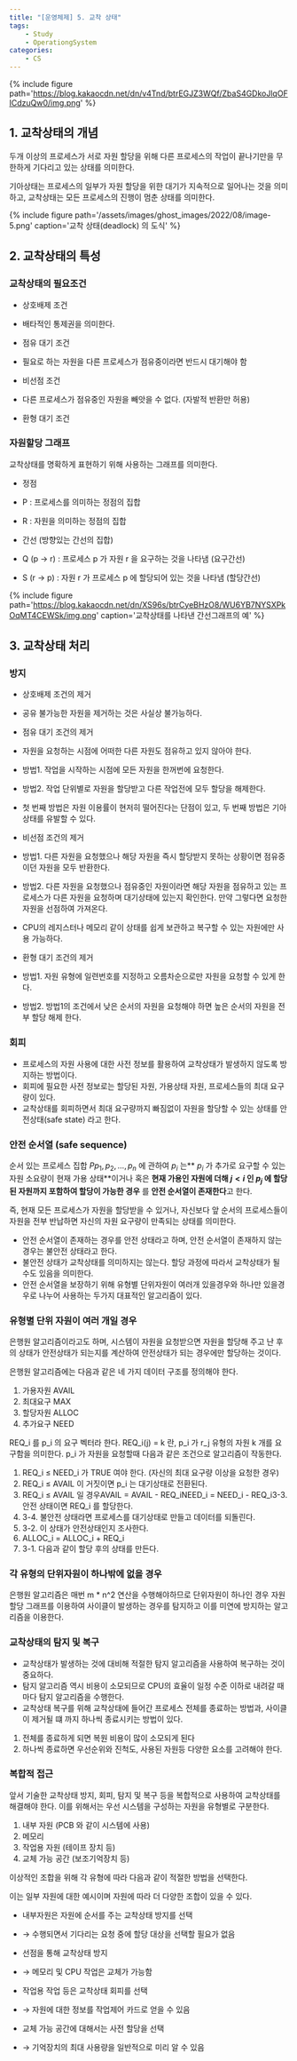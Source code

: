 ```yaml
---
title: "[운영체제] 5. 교착 상태"
tags: 
    - Study
    - OperationgSystem
categories:
    - CS
---
```


{% include figure path='https://blog.kakaocdn.net/dn/v4Tnd/btrEGJZ3WQf/ZbaS4GDkoJlqOFICdzuQw0/img.png' %}

## 1. 교착상태의 개념

두개 이상의 프로세스가 서로 자원 할당을 위해 다른 프로세스의 작업이 끝나기만을 무한하게 기다리고 있는 상태를 의미한다.

기아상태는 프로세스의 일부가 자원 할당을 위한 대기가 지속적으로 일어나는 것을 의미하고, 교착상태는 모든 프로세스의 진행이 멈춘 상태를 의미한다.

{% include figure path='/assets/images/ghost_images/2022/08/image-5.png' caption='교착 상태(deadlock) 의 도식' %}

## 2. 교착상태의 특성

### 교착상태의 필요조건

- 상호배제 조건

- 배타적인 통제권을 의미한다.

- 점유 대기 조건

- 필요로 하는 자원을 다른 프로세스가 점유중이라면 반드시 대기해야 함

- 비선점 조건

- 다른 프로세스가 점유중인 자원을 빼앗을 수 없다. (자발적 반환만 허용)

- 환형 대기 조건

### 자원할당 그래프

교착상태를 명확하게 표현하기 위해 사용하는 그래프를 의미한다.

- 정점

- P : 프로세스를 의미하는 정점의 집합
- R : 자원을 의미하는 정점의 집합

- 간선 (방향있는 간선의 집합)

- Q (p → r) : 프로세스 p 가 자원 r 을 요구하는 것을 나타냄 (요구간선)
- S (r → p) : 자원 r 가 프로세스 p 에 할당되어 있는 것을 나타냄 (할당간선)


{% include figure path='https://blog.kakaocdn.net/dn/XS96s/btrCyeBHzO8/WU6YB7NYSXPkOqMT4CEWSk/img.png' caption='교착상태를 나타낸 간선그래프의 예' %}

## 3. 교착상태 처리

### 방지

- 상호배제 조건의 제거

- 공유 불가능한 자원을 제거하는 것은 사실상 불가능하다.

- 점유 대기 조건의 제거

- 자원을 요청하는 시점에 어떠한 다른 자원도 점유하고 있지 않아야 한다.
- 방법1. 작업을 시작하는 시점에 모든 자원을 한꺼번에 요청한다.
- 방법2. 작업 단위별로 자원을 할당받고 다른 작업전에 모두 할당을 해제한다.
- 첫 번째 방법은 자원 이용률이 현저히 떨어진다는 단점이 있고, 두 번째 방법은 기아상태를 유발할 수 있다.

- 비선점 조건의 제거

- 방법1. 다른 자원을 요청했으나 해당 자원을 즉시 할당받지 못하는 상황이면 점유중이던 자원을 모두 반환한다.
- 방법2. 다른 자원을 요청했으나 점유중인 자원이라면 해당 자원을 점유하고 있는 프로세스가 다른 자원을 요청하며 대기상태에 있는지 확인한다. 만약 그렇다면 요청한 자원을 선점하여 가져온다.
- CPU의 레지스터나 메모리 같이 상태를 쉽게 보관하고 복구할 수 있는 자원에만 사용 가능하다.

- 환형 대기 조건의 제거

- 방법1. 자원 유형에 일련번호를 지정하고 오름차순으로만 자원을 요청할 수 있게 한다.
- 방법2. 방법1의 조건에서 낮은 순서의 자원을 요청해야 하면 높은 순서의 자원을 전부 할당 해제 한다.

### 회피

- 프로세스의 자원 사용에 대한 사전 정보를 활용하여 교착상태가 발생하지 않도록 방지하는 방법이다.
- 회피에 필요한 사전 정보로는 할당된 자원, 가용상태 자원, 프로세스들의 최대 요구량이 있다.
- 교착상태를 회피하면서 최대 요구량까지 빠짐없이 자원을 할당할 수 있는 상태를 안전상태(safe state) 라고 한다.

### 안전 순서열 (safe sequence)

순서 있는 프로세스 집합 $P {p_1, p_2, …, p_n}$ 에 관하여 $p_i$ 는** $p_i$ 가 추가로 요구할 수 있는 자원 소요량이 현재 가용 상태**이거나 혹은 **현재 가용인 자원에 더해 $j < i$ 인 $p_j$ 에 할당된 자원까지 포함하여 할당이 가능한 경우**
를 **안전 순서열이 존재한다**고 한다.

즉, 현재 모든 프로세스가 자원을 할당받을 수 있거나, 자신보다 앞 순서의 프로세스들이 자원을 전부 반납하면 자신의 자원 요구량이 만족되는 상태를 의미한다.

- 안전 순서열이 존재하는 경우를 안전 상태라고 하며, 안전 순서열이 존재하지 않는 경우는 불안전 상태라고 한다.
- 불안전 상태가 교착상태를 의미하지는 않는다. 할당 과정에 따라서 교착상태가 될 수도 있음을 의미한다.
- 안전 순서열을 보장하기 위해 유형별 단위자원이 여러개 있을경우와 하나만 있을경우로 나누어 사용하는 두가지 대표적인 알고리즘이 있다.

### 유형별 단위 자원이 여러 개일 경우

은행원 알고리즘이라고도 하며, 시스템이 자원을 요청받으면 자원을 할당해 주고 난 후의 상태가 안전상태가 되는지를 계산하여 안전상태가 되는 경우에만 할당하는 것이다.

은행원 알고리즘에는 다음과 같은 네 가지 데이터 구조를 정의해야 한다.

1. 가용자원 AVAIL
2. 최대요구 MAX
3. 할당자원 ALLOC
4. 추가요구 NEED

REQ_i 를 p_i 의 요구 벡터라 한다. REQ_i(j) = k 란, p_i 가 r_j 유형의 자원 k 개를 요구함을 의미한다. p_i 가 자원을 요청할때 다음과 같은 조건으로 알고리즘이 작동한다.

1. REQ_i ≤ NEED_i 가 TRUE 여야 한다. (자신의 최대 요구량 이상을 요청한 경우)
2. REQ_i ≤ AVAIL 이 거짓이면 p_i 는 대기상태로 전환된다.
3. REQ_i ≤ AVAIL 일 경우AVAIL = AVAIL - REQ_iNEED_i = NEED_i - REQ_i3-3. 안전 상태이면 REQ_i 를 할당한다.
4. 3-4. 불안전 상태라면 프로세스를 대기상태로 만들고 데이터를 되돌린다.
5. 3-2. 이 상태가 안전상태인지 조사한다.
6. ALLOC_i = ALLOC_i + REQ_i
7. 3-1. 다음과 같이 할당 후의 상태를 만든다.

### 각 유형의 단위자원이 하나밖에 없을 경우

은행원 알고리즘은 매번 m * n^2 연산을 수행해야하므로 단위자원이 하나인 경우 자원할당 그래프를 이용하여 사이클이 발생하는 경우를 탐지하고 이를 미연에 방지하는 알고리즘을 이용한다.

### 교착상태의 탐지 및 복구

- 교착상태가 발생하는 것에 대비해 적절한 탐지 알고리즘을 사용하여 복구하는 것이 중요하다.
- 탐지 알고리즘 역시 비용이 소모되므로 CPU의 효율이 일정 수준 이하로 내려갈 때마다 탐지 알고리즘을 수행한다.
- 교착상태 복구를 위해 교착상태에 들어간 프로세스 전체를 종료하는 방법과, 사이클이 제거될 떄 까지 하나씩 종료시키는 방법이 있다.

1. 전체를 종료하게 되면 복원 비용이 많이 소모되게 된다
2. 하나씩 종료하면 우선순위와 진척도, 사용된 자원등 다양한 요소를 고려해야 한다.

### 복합적 접근

앞서 기술한 교착상태 방지, 회피, 탐지 및 복구 등을 복합적으로 사용하여 교착상태를 해결해야 한다. 이를 위해서는 우선 시스템을 구성하는 자원을 유형별로 구분한다.

1. 내부 자원 (PCB 와 같이 시스템에 사용)
2. 메모리
3. 작업용 자원 (테이프 장치 등)
4. 교체 가능 공간 (보조기억장치 등)

이상적인 조합을 위해 각 유형에 따라 다음과 같이 적절한 방법을 선택한다.

이는 일부 자원에 대한 예시이며 자원에 따라 더 다양한 조합이 있을 수 있다.

- 내부자원은 자원에 순서를 주는 교착상태 방지를 선택

- → 수행되면서 기다리는 요청 중에 할당 대상을 선택할 필요가 없음

- 선점을 통해 교착상태 방지

- → 메모리 및 CPU 작업은 교체가 가능함

- 작업용 작업 등은 교착상태 회피를 선택

- → 자원에 대한 정보를 작업제어 카드로 얻을 수 있음

- 교체 가능 공간에 대해서는 사전 할당을 선택

- → 기억장치의 최대 사용량을 일반적으로 미리 알 수 있음
